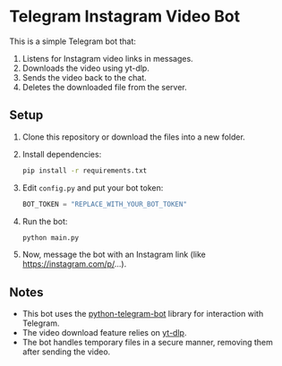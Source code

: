 # Telegram Instagram Video Bot

This is a simple Telegram bot that:
1. Listens for Instagram video links in messages.
2. Downloads the video using yt-dlp.
3. Sends the video back to the chat.
4. Deletes the downloaded file from the server.

## Setup

1. Clone this repository or download the files into a new folder.

2. Install dependencies:
   ```bash
   pip install -r requirements.txt
   ```
   
3. Edit `config.py` and put your bot token:
   ```python
   BOT_TOKEN = "REPLACE_WITH_YOUR_BOT_TOKEN"
   ```

4. Run the bot:
   ```bash
   python main.py
   ```

5. Now, message the bot with an Instagram link (like https://instagram.com/p/...).

## Notes

- This bot uses the [python-telegram-bot](https://python-telegram-bot.org/) library for interaction with Telegram.
- The video download feature relies on [yt-dlp](https://github.com/yt-dlp/yt-dlp).
- The bot handles temporary files in a secure manner, removing them after sending the video. 